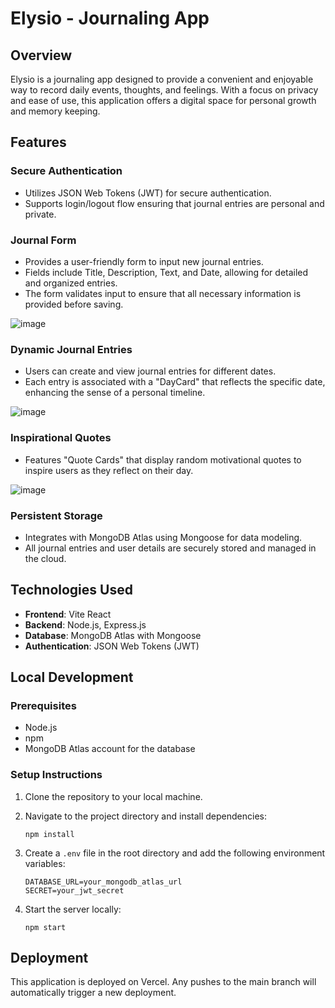 # Elysio - Journaling App

## Overview
Elysio is a journaling app designed to provide a convenient and enjoyable way to record daily events, thoughts, and feelings. With a focus on privacy and ease of use, this application offers a digital space for personal growth and memory keeping.

## Features

### Secure Authentication
- Utilizes JSON Web Tokens (JWT) for secure authentication.
- Supports login/logout flow ensuring that journal entries are personal and private.

### Journal Form
- Provides a user-friendly form to input new journal entries.
- Fields include Title, Description, Text, and Date, allowing for detailed and organized entries.
- The form validates input to ensure that all necessary information is provided before saving.

![image](https://github.com/BenjaminMalachi/SEIF-PROJ3-FE/assets/136752154/567dbba8-e565-4276-b26e-9b1bc5b841e1)


### Dynamic Journal Entries
- Users can create and view journal entries for different dates.
- Each entry is associated with a "DayCard" that reflects the specific date, enhancing the sense of a personal timeline.

![image](https://github.com/BenjaminMalachi/SEIF-PROJ3-FE/assets/136752154/7b805c30-22b6-4413-b7d2-df07e0a47cb4)

### Inspirational Quotes
- Features "Quote Cards" that display random motivational quotes to inspire users as they reflect on their day.

![image](https://github.com/BenjaminMalachi/SEIF-PROJ3-FE/assets/136752154/ef88d8c3-0461-4bef-b6e8-985e6b7c60cb)

### Persistent Storage
- Integrates with MongoDB Atlas using Mongoose for data modeling.
- All journal entries and user details are securely stored and managed in the cloud.


## Technologies Used
- **Frontend**: Vite React
- **Backend**: Node.js, Express.js
- **Database**: MongoDB Atlas with Mongoose
- **Authentication**: JSON Web Tokens (JWT)

## Local Development

### Prerequisites
- Node.js 
- npm 
- MongoDB Atlas account for the database

### Setup Instructions
1. Clone the repository to your local machine.
2. Navigate to the project directory and install dependencies:
    ```
    npm install
    ```

3. Create a `.env` file in the root directory and add the following environment variables:
    ```
    DATABASE_URL=your_mongodb_atlas_url
    SECRET=your_jwt_secret
    ```
4. Start the server locally:
    ```
    npm start
    ```

## Deployment
This application is deployed on Vercel. Any pushes to the main branch will automatically trigger a new deployment.


